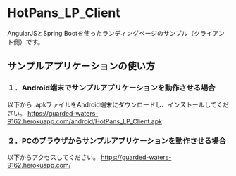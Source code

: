 # HotPans_LP_Client
AngularJSとSpring Bootを使ったランディングページのサンプル（クライアント側）です。

## サンプルアプリケーションの使い方

### １．Android端末でサンプルアプリケーションを動作させる場合

以下から .apkファイルをAndroid端末にダウンロードし、インストールしてください。
<https://guarded-waters-9162.herokuapp.com/android/HotPans_LP_Client.apk>

### ２．PCのブラウザからサンプルアプリケーションを動作させる場合

以下からアクセスしてください。
<https://guarded-waters-9162.herokuapp.com/>
